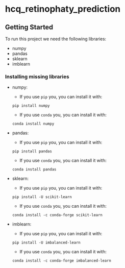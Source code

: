 # hcq_retinophaty_prediction

## Getting Started

To run this project we need the following libraries:
* numpy
* pandas
* sklearn
* imblearn

### Installing missing libraries

* numpy:
  * If you use `pip` you, you can install it with:
  
  `pip install numpy`
  
  * If you use `conda` you, you can install it with:
  
  `conda install numpy`
  
* pandas:
  * If you use `pip` you, you can install it with:
  
  `pip install pandas`
  
  * If you use `conda` you, you can install it with:
  
  `conda install pandas`
  
* sklearn:
  * If you use `pip` you, you can install it with:
  
  `pip install -U scikit-learn`
  
  * If you use `conda` you, you can install it with:
  
  `conda install -c conda-forge scikit-learn`
  
* imblearn:
  * If you use `pip` you, you can install it with:
  
  `pip install -U imbalanced-learn`
  
  * If you use `conda` you, you can install it with:
  
  `conda install -c conda-forge imbalanced-learn`
